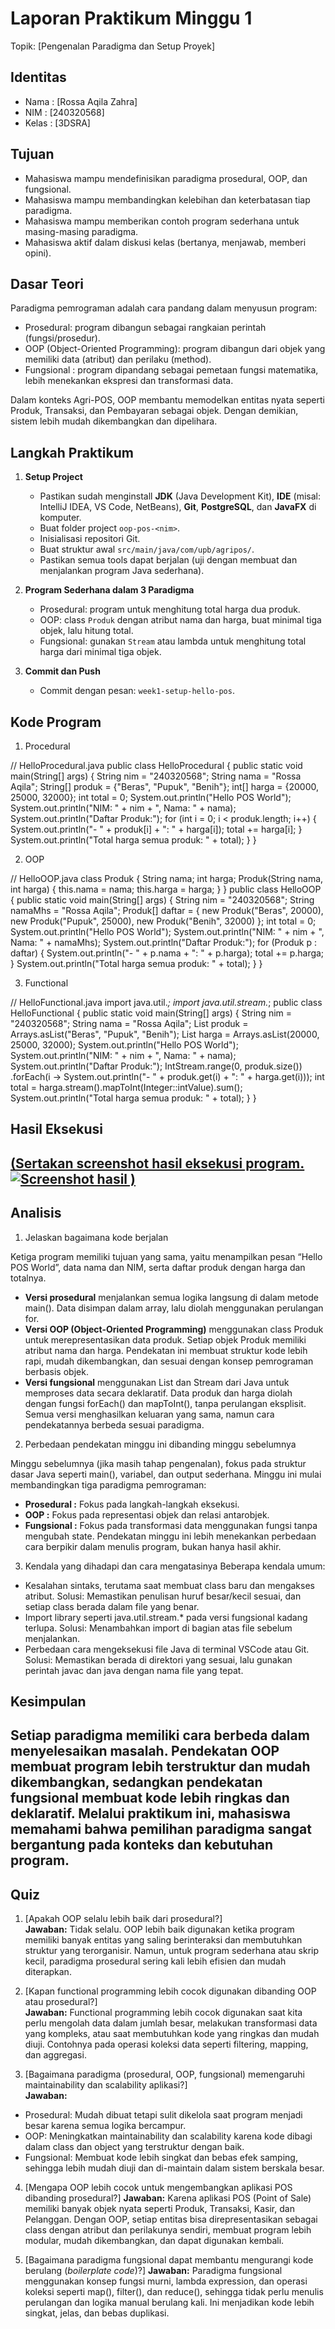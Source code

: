 # Laporan Praktikum Minggu 1 
Topik: [Pengenalan Paradigma dan Setup Proyek]

## Identitas
- Nama  : [Rossa Aqila Zahra]
- NIM   : [240320568]
- Kelas : [3DSRA]


## Tujuan
- Mahasiswa mampu mendefinisikan paradigma prosedural, OOP, dan fungsional.
- Mahasiswa mampu membandingkan kelebihan dan keterbatasan tiap paradigma.
- Mahasiswa mampu memberikan contoh program sederhana untuk masing-masing paradigma.
- Mahasiswa aktif dalam diskusi kelas (bertanya, menjawab, memberi opini).
  
## Dasar Teori
Paradigma pemrograman adalah cara pandang dalam menyusun program:  
- Prosedural: program dibangun sebagai rangkaian perintah (fungsi/prosedur).  
- OOP (Object-Oriented Programming): program dibangun dari objek yang memiliki data (atribut) dan perilaku (method).  
- Fungsional : program dipandang sebagai pemetaan fungsi matematika, lebih menekankan ekspresi dan transformasi data.  

Dalam konteks Agri-POS, OOP membantu memodelkan entitas nyata seperti Produk, Transaksi, dan Pembayaran sebagai objek. Dengan demikian, sistem lebih mudah dikembangkan dan dipelihara.  


## Langkah Praktikum
1. **Setup Project**
   - Pastikan sudah menginstall **JDK** (Java Development Kit), **IDE** (misal: IntelliJ IDEA, VS Code, NetBeans), **Git**, **PostgreSQL**, dan **JavaFX** di komputer.
   - Buat folder project `oop-pos-<nim>`.
   - Inisialisasi repositori Git.
   - Buat struktur awal `src/main/java/com/upb/agripos/`.
   - Pastikan semua tools dapat berjalan (uji dengan membuat dan menjalankan program Java sederhana).

2. **Program Sederhana dalam 3 Paradigma**
   - Prosedural: program untuk menghitung total harga dua produk.
   - OOP: class `Produk` dengan atribut nama dan harga, buat minimal tiga objek, lalu hitung total.  
   - Fungsional: gunakan `Stream` atau lambda untuk menghitung total harga dari minimal tiga objek.  

3. **Commit dan Push**
   - Commit dengan pesan: `week1-setup-hello-pos`.  


## Kode Program
1. Procedural
   
// HelloProcedural.java
public class HelloProcedural {
   public static void main(String[] args) {
      String nim = "240320568";
      String nama = "Rossa Aqila";
      String[] produk = {"Beras", "Pupuk", "Benih"};
      int[] harga = {20000, 25000, 32000};
      int total = 0;
      System.out.println("Hello POS World");
      System.out.println("NIM: " + nim + ", Nama: " + nama);
      System.out.println("Daftar Produk:");
      for (int i = 0; i < produk.length; i++) {
         System.out.println("- " + produk[i] + ": " + harga[i]);
         total += harga[i];
      }
      System.out.println("Total harga semua produk: " + total);
   }
}

2. OOP
   
// HelloOOP.java
class Produk {
   String nama;
   int harga;
   Produk(String nama, int harga) {
      this.nama = nama;
      this.harga = harga;
   }
} public class HelloOOP {
   public static void main(String[] args) {
      String nim = "240320568";
      String namaMhs = "Rossa Aqila";
      Produk[] daftar = {
         new Produk("Beras", 20000),
         new Produk("Pupuk", 25000),
         new Produk("Benih", 32000)
      };
      int total = 0;
      System.out.println("Hello POS World");
      System.out.println("NIM: " + nim + ", Nama: " + namaMhs);
      System.out.println("Daftar Produk:");
      for (Produk p : daftar) {
         System.out.println("- " + p.nama + ": " + p.harga);
         total += p.harga;
      }
      System.out.println("Total harga semua produk: " + total);
   }
}

3. Functional
   
// HelloFunctional.java
import java.util.*;
import java.util.stream.*;
public class HelloFunctional {
   public static void main(String[] args) {
      String nim = "240320568";
      String nama = "Rossa Aqila";
      List<String> produk = Arrays.asList("Beras", "Pupuk", "Benih");
      List<Integer> harga = Arrays.asList(20000, 25000, 32000);
      System.out.println("Hello POS World");
      System.out.println("NIM: " + nim + ", Nama: " + nama);
      System.out.println("Daftar Produk:");
      IntStream.range(0, produk.size())
         .forEach(i -> System.out.println("- " + produk.get(i) + ": " + harga.get(i)));
      int total = harga.stream().mapToInt(Integer::intValue).sum();
      System.out.println("Total harga semua produk: " + total);
   }
}
## Hasil Eksekusi
[(Sertakan screenshot hasil eksekusi program.  
![Screenshot hasil](screenshots/hasil.png)
)](https://github.com/rossaaqilaz-hash/oop-202501-240320568/tree/f0f967cb378c0fa62e0f947c8b6b107a61a7a444/praktikum/week1-setup-hello-pos/screenshots)
---

## Analisis

1. Jelaskan bagaimana kode berjalan

Ketiga program memiliki tujuan yang sama, yaitu menampilkan pesan “Hello POS World”, data nama dan NIM, serta daftar produk dengan harga dan totalnya.
- **Versi prosedural** menjalankan semua logika langsung di dalam metode main(). Data disimpan dalam array, lalu diolah menggunakan perulangan for.
- **Versi OOP (Object-Oriented Programming)** menggunakan class Produk untuk merepresentasikan data produk. Setiap objek Produk memiliki atribut nama dan harga. Pendekatan ini membuat struktur kode lebih rapi, mudah dikembangkan, dan sesuai dengan konsep pemrograman berbasis objek.
- **Versi fungsional** menggunakan List dan Stream dari Java untuk memproses data secara deklaratif. Data produk dan harga diolah dengan fungsi forEach() dan mapToInt(), tanpa perulangan eksplisit.
Semua versi menghasilkan keluaran yang sama, namun cara pendekatannya berbeda sesuai paradigma. 

2. Perbedaan pendekatan minggu ini dibanding minggu sebelumnya

Minggu sebelumnya (jika masih tahap pengenalan), fokus pada struktur dasar Java seperti main(), variabel, dan output sederhana.
Minggu ini mulai membandingkan tiga paradigma pemrograman:
- **Prosedural :** Fokus pada langkah-langkah eksekusi.
- **OOP :** Fokus pada representasi objek dan relasi antarobjek.
- **Fungsional :** Fokus pada transformasi data menggunakan fungsi tanpa mengubah state.
Pendekatan minggu ini lebih menekankan perbedaan cara berpikir dalam menulis program, bukan hanya hasil akhir.

3. Kendala yang dihadapi dan cara mengatasinya
Beberapa kendala umum:
- Kesalahan sintaks, terutama saat membuat class baru dan mengakses atribut.
Solusi: Memastikan penulisan huruf besar/kecil sesuai, dan setiap class berada dalam file yang benar.
- Import library seperti java.util.stream.* pada versi fungsional kadang terlupa.
Solusi: Menambahkan import di bagian atas file sebelum menjalankan.
- Perbedaan cara mengeksekusi file Java di terminal VSCode atau Git.
Solusi: Memastikan berada di direktori yang sesuai, lalu gunakan perintah javac dan java dengan nama file yang tepat.

## Kesimpulan
Setiap paradigma memiliki cara berbeda dalam menyelesaikan masalah. Pendekatan OOP membuat program lebih terstruktur dan mudah dikembangkan, sedangkan pendekatan fungsional membuat kode lebih ringkas dan deklaratif. Melalui praktikum ini, mahasiswa memahami bahwa pemilihan paradigma sangat bergantung pada konteks dan kebutuhan program.
---

## Quiz
1. [Apakah OOP selalu lebih baik dari prosedural?]  
   **Jawaban:** Tidak selalu. OOP lebih baik digunakan ketika program memiliki banyak entitas yang saling berinteraksi dan membutuhkan struktur yang terorganisir. Namun, untuk program sederhana atau skrip kecil, paradigma prosedural sering kali lebih efisien dan mudah diterapkan. 

2. [Kapan functional programming lebih cocok digunakan dibanding OOP atau prosedural?]  
   **Jawaban:** Functional programming lebih cocok digunakan saat kita perlu mengolah data dalam jumlah besar, melakukan transformasi data yang kompleks, atau saat membutuhkan kode yang ringkas dan mudah diuji. Contohnya pada operasi koleksi data seperti filtering, mapping, dan aggregasi.

3. [Bagaimana paradigma (prosedural, OOP, fungsional) memengaruhi maintainability dan scalability aplikasi?]  
   **Jawaban:**
- Prosedural: Mudah dibuat tetapi sulit dikelola saat program menjadi besar karena semua logika bercampur.
- OOP: Meningkatkan maintainability dan scalability karena kode dibagi dalam class dan object yang terstruktur dengan baik.
- Fungsional: Membuat kode lebih singkat dan bebas efek samping, sehingga lebih mudah diuji dan di-maintain dalam sistem berskala besar.
   
4. [Mengapa OOP lebih cocok untuk mengembangkan aplikasi POS dibanding prosedural?]
   **Jawaban:** Karena aplikasi POS (Point of Sale) memiliki banyak objek nyata seperti Produk, Transaksi, Kasir, dan Pelanggan. Dengan OOP, setiap entitas bisa direpresentasikan sebagai class dengan atribut dan perilakunya sendiri, membuat program lebih modular, mudah dikembangkan, dan dapat digunakan kembali.
   
5. [Bagaimana paradigma fungsional dapat membantu mengurangi kode berulang (*boilerplate code*)?]
   **Jawaban:** Paradigma fungsional menggunakan konsep fungsi murni, lambda expression, dan operasi koleksi seperti map(), filter(), dan reduce(), sehingga tidak perlu menulis perulangan dan logika manual berulang kali. Ini menjadikan kode lebih singkat, jelas, dan bebas duplikasi.
